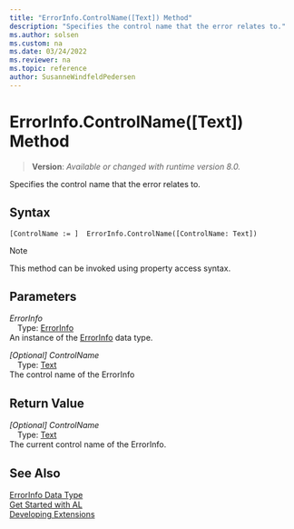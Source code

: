 ```yaml
---
title: "ErrorInfo.ControlName([Text]) Method"
description: "Specifies the control name that the error relates to."
ms.author: solsen
ms.custom: na
ms.date: 03/24/2022
ms.reviewer: na
ms.topic: reference
author: SusanneWindfeldPedersen
---
```

[//]: # (START>DO_NOT_EDIT)
[//]: # (IMPORTANT:Do not edit any of the content between here and the END>DO_NOT_EDIT.)
[//]: # (Any modifications should be made in the .xml files in the ModernDev repo.)
# ErrorInfo.ControlName([Text]) Method
> **Version**: _Available or changed with runtime version 8.0._

Specifies the control name that the error relates to.


## Syntax
```AL
[ControlName := ]  ErrorInfo.ControlName([ControlName: Text])
```
> [!NOTE]
> This method can be invoked using property access syntax.
## Parameters
*ErrorInfo*  
&emsp;Type: [ErrorInfo](errorinfo-data-type.md)  
An instance of the [ErrorInfo](errorinfo-data-type.md) data type.  

*[Optional] ControlName*  
&emsp;Type: [Text](../text/text-data-type.md)  
The control name of the ErrorInfo  


## Return Value
*[Optional] ControlName*  
&emsp;Type: [Text](../text/text-data-type.md)  
The current control name of the ErrorInfo.


[//]: # (IMPORTANT: END>DO_NOT_EDIT)


## See Also
[ErrorInfo Data Type](errorinfo-data-type.md)  
[Get Started with AL](../../devenv-get-started.md)  
[Developing Extensions](../../devenv-dev-overview.md)  